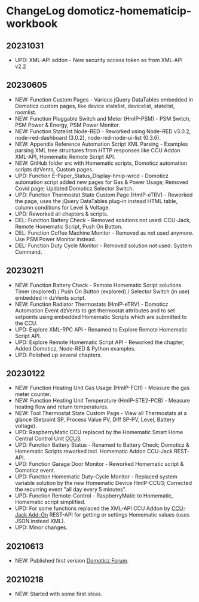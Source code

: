 # ChangeLog domoticz-homematicip-workbook

## 20231031
* UPD: XML-API addon - New security access token as from XML-API v2.2

## 20230605
* NEW: Function Custom  Pages - Various jQuery DataTables embedded in Domoticz custom pages, like device statelist, devicelist, statelist, roomlist.
* NEW: Function Pluggable Switch and Meter (HmIP-PSM) - PSM Switch, PSM Power & Energy, PSM Power Monitor.
* NEW: Function Statelist Node-RED - Reworked using Node-RED v3.0.2, node-red-dashboard (3.0.2), node-red-node-ui-list (0.3.6).
* NEW: Appendix Reference Automation Script XML Parsing - Examples parsing XML tree structures from HTTP responses like CCU Addon XML-API, Homematic Remote Script API.
* NEW: GitHub folder src with Homematic scripts, Domoticz automation scripts dzVents, Custom pages.
* UPD: Function E-Paper_Status_Display-hmip-wrcd - Domoticz automation script added new pages for Gas & Power Usage; Removed Covid page; Updated Domoticz Selector Switch.
* UPD: Function Thermostat State Custom Page (HmIP-eTRV) - Reworked the page, uses the jQuery DataTables plug-in instead HTML table, column conditions for Level & Voltage.
* UPD: Reworked all chapters & scripts.
* DEL: Function Battery Check - Removed solutions not used: CCU-Jack, Remote Homematic Script, Push On Button.
* DEL: Function Coffee Machine Monitor - Removed as not used anymore. Use PSM Power Monitor instead.
* DEL: Function Duty Cycle Monitor - Removed solution not used: System Command.

## 20230211
* NEW: Function Battery Check - Remote Homematic Script solutions Timer (explored) / Push On Button (explored) / Selector Switch (in use) embedded in dzVents script.
* NEW: Function Radiator Thermostats (HmIP-eTRV) - Domoticz Automation Event dzVents to get thermostat attributes and to set setpoints using embedded Homematic Scripts which are submitted to the CCU.
* UPD: Explore XML-RPC API - Renamed to Explore Remote Homematic Script API.
* UPD: Explore Remote Homematic Script API - Reworked the chapter; Added Domoticz, Node-RED & Python examples.
* UPD: Polished up several chapters.

## 20230122
* NEW: Function Heating Unit Gas Usage (HmIP-FCI1) - Measure the gas meter counter.
* NEW: Function Heating Unit Temperature (HmIP-STE2-PCB) - Measure heating flow and return temperatures.
* NEW: Tool Thermostat State Custom Page - View all Thermostats at a glance (Setpoint SP, Process Value PV, Diff SP-PV, Level, Battery voltage).
* UPD: RaspberryMatic CCU replaced by the Homematic Smart Home Central Control Unit [CCU3](https://www.homematic-ip.com/en/products/detail/smart-home-central-control-unit-ccu3.html).
* UPD: Function Battery Status - Renamed to Battery Check; Domoticz & Homematic Scripts reworked incl. Homematic Addon CCU-Jack REST-API.
* UPD: Function Garage Door Monitor - Reworked Homematic script & Domoticz event.
* UPD: Function Homematic Duty-Cycle Monitor - Replaced system variable solution by the new Homematic Device HmIP-CCU3; Corrected the recurring event "all day every 5 minutes".
* UPD: Function Remote-Control - RaspberryMatic to Homematic, Homematic script simplified.
* UPD: For some functions replaced the XML-API CCU Addon by [CCU-Jack Add-On](https://github.com/mdzio/ccu-jack) REST-API for getting or settings Homematic values (uses JSON instead XML).
* UPD: Minor changes.

## 20210613
* NEW: Published first version [Domoticz Forum](https://www.domoticz.com/forum/viewtopic.php?p=276229#p276229).

## 20210218
* NEW: Started with some first ideas.
